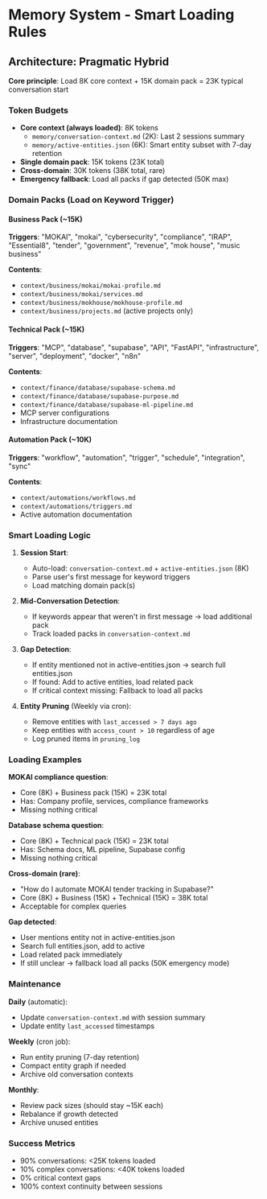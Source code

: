 # Memory System - Smart Loading Rules

## Architecture: Pragmatic Hybrid

**Core principle**: Load 8K core context + 15K domain pack = 23K typical conversation start

### Token Budgets
- **Core context (always loaded)**: 8K tokens
  - `memory/conversation-context.md` (2K): Last 2 sessions summary
  - `memory/active-entities.json` (6K): Smart entity subset with 7-day retention
- **Single domain pack**: 15K tokens (23K total)
- **Cross-domain**: 30K tokens (38K total, rare)
- **Emergency fallback**: Load all packs if gap detected (50K max)

### Domain Packs (Load on Keyword Trigger)

#### Business Pack (~15K)
**Triggers**: "MOKAI", "mokai", "cybersecurity", "compliance", "IRAP", "Essential8", "tender", "government", "revenue", "mok house", "music business"

**Contents**:
- `context/business/mokai/mokai-profile.md`
- `context/business/mokai/services.md`
- `context/business/mokhouse/mokhouse-profile.md`
- `context/business/projects.md` (active projects only)

#### Technical Pack (~15K)
**Triggers**: "MCP", "database", "supabase", "API", "FastAPI", "infrastructure", "server", "deployment", "docker", "n8n"

**Contents**:
- `context/finance/database/supabase-schema.md`
- `context/finance/database/supabase-purpose.md`
- `context/finance/database/supabase-ml-pipeline.md`
- MCP server configurations
- Infrastructure documentation

#### Automation Pack (~10K)
**Triggers**: "workflow", "automation", "trigger", "schedule", "integration", "sync"

**Contents**:
- `context/automations/workflows.md`
- `context/automations/triggers.md`
- Active automation documentation

### Smart Loading Logic

1. **Session Start**:
   - Auto-load: `conversation-context.md` + `active-entities.json` (8K)
   - Parse user's first message for keyword triggers
   - Load matching domain pack(s)

2. **Mid-Conversation Detection**:
   - If keywords appear that weren't in first message → load additional pack
   - Track loaded packs in `conversation-context.md`

3. **Gap Detection**:
   - If entity mentioned not in active-entities.json → search full entities.json
   - If found: Add to active entities, load related pack
   - If critical context missing: Fallback to load all packs

4. **Entity Pruning** (Weekly via cron):
   - Remove entities with `last_accessed > 7 days ago`
   - Keep entities with `access_count > 10` regardless of age
   - Log pruned items in `pruning_log`

### Loading Examples

**MOKAI compliance question**:
- Core (8K) + Business pack (15K) = 23K total
- Has: Company profile, services, compliance frameworks
- Missing nothing critical

**Database schema question**:
- Core (8K) + Technical pack (15K) = 23K total
- Has: Schema docs, ML pipeline, Supabase config
- Missing nothing critical

**Cross-domain (rare)**:
- "How do I automate MOKAI tender tracking in Supabase?"
- Core (8K) + Business (15K) + Technical (15K) = 38K total
- Acceptable for complex queries

**Gap detected**:
- User mentions entity not in active-entities.json
- Search full entities.json, add to active
- Load related pack immediately
- If still unclear → fallback load all packs (50K emergency mode)

### Maintenance

**Daily** (automatic):
- Update `conversation-context.md` with session summary
- Update entity `last_accessed` timestamps

**Weekly** (cron job):
- Run entity pruning (7-day retention)
- Compact entity graph if needed
- Archive old conversation contexts

**Monthly**:
- Review pack sizes (should stay ~15K each)
- Rebalance if growth detected
- Archive unused entities

### Success Metrics
- 90% conversations: <25K tokens loaded
- 10% complex conversations: <40K tokens loaded
- 0% critical context gaps
- 100% context continuity between sessions
